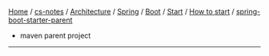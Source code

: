 [Home](https://mengxianbin.github.io) /
[cs-notes](https://mengxianbin.github.io/cs-notes/site) /
[Architecture](https://mengxianbin.github.io/cs-notes/site/Architecture) /
[Spring](https://mengxianbin.github.io/cs-notes/site/Architecture/Spring) /
[Boot](https://mengxianbin.github.io/cs-notes/site/Architecture/Spring/Boot) /
[Start](https://mengxianbin.github.io/cs-notes/site/Architecture/Spring/Boot/Start) /
[How to start](https://mengxianbin.github.io/cs-notes/site/Architecture/Spring/Boot/Start/How%20to%20start) /
[spring-boot-starter-parent](https://mengxianbin.github.io/cs-notes/site/Architecture/Spring/Boot/Start/How%20to%20start/spring-boot-starter-parent)

* maven parent project

---
